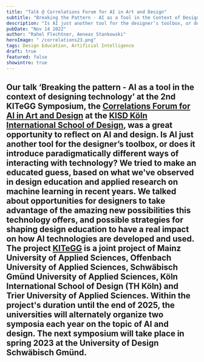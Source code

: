 ```yaml
---
title: "Talk @ Correlations Forum for AI in Art and Design"
subtitle: "Breaking the Pattern - AI as a Tool in the Context of Designing Technology"
description: "Is AI just another tool for the designer’s toolbox, or does it introduce paradigmatically different ways of interacting with technology? In this talk at the Correlations Forum for AI in Art and Design at KISD we tried to make an educated guess based on our experience in design education and applied machine learning research."
pubDate: "Nov 14 2022"
author: "Rahel Flechtner, Aeneas Stankowski"
heroImage: " /correlations23.png"
tags: Design Education, Artificial Intelligence
draft: true
featured: false
showintro: true
---
```


Our talk ‘Breaking the pattern - AI as a tool in the context of designing technology’ at the 2nd KITeGG Symposium, the [Correlations Forum for AI in Art and Design]( https://www.correlationsforum.de/) at the [KISD Köln International School of Design]( https://kisd.de/), was a great opportunity to reflect on AI and design. Is AI just another tool for the designer’s toolbox, or does it introduce paradigmatically different ways of interacting with technology? We tried to make an educated guess, based on what we've observed in design education and applied research on machine learning in recent years. We talked about opportunities for designers to take advantage of the amazing new possibilities this technology offers, and possible strategies for shaping design education to have a real impact on how AI technologies are developed and used.
The project [KITeGG](https://gestaltung.ai/#/) is a joint project of Mainz University of Applied Sciences, Offenbach University of Applied Sciences, Schwäbisch Gmünd University of Applied Sciences, Köln International School of Design (TH Köln) and Trier University of Applied Sciences. Within the project's duration until the end of 2025, the universities will alternately organize two symposia each year on the topic of AI and design. The next symposium will take place in spring 2023 at the University of Design Schwäbisch Gmünd.
---
